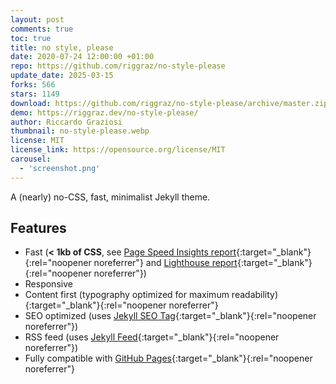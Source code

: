 ```yaml
---
layout: post
comments: true
toc: true
title: no style, please
date: 2020-07-24 12:00:00 +01:00
repo: https://github.com/riggraz/no-style-please
update_date: 2025-03-15
forks: 566
stars: 1149
download: https://github.com/riggraz/no-style-please/archive/master.zip
demo: https://riggraz.dev/no-style-please/
author: Riccardo Graziosi
thumbnail: no-style-please.webp
license: MIT
license_link: https://opensource.org/license/MIT
carousel:
  - 'screenshot.png'
---
```


A (nearly) no-CSS, fast, minimalist Jekyll theme.

## Features

* Fast (**< 1kb of CSS**, see [Page Speed Insights report](https://raw.githubusercontent.com/riggraz/no-style-please/master/_screenshots/page-speed-insights-report.png){:target="_blank"}{:rel="noopener noreferrer"} and [Lighthouse report](https://raw.githubusercontent.com/riggraz/no-style-please/master/_screenshots/lighthouse-report.png){:target="_blank"}{:rel="noopener noreferrer"})
* Responsive
* Content first (typography optimized for maximum readability){:target="_blank"}{:rel="noopener noreferrer"}
* SEO optimized (uses [Jekyll SEO Tag](https://github.com/jekyll/jekyll-seo-tag){:target="_blank"}{:rel="noopener noreferrer"})
* RSS feed (uses [Jekyll Feed](https://github.com/jekyll/jekyll-feed){:target="_blank"}{:rel="noopener noreferrer"})
* Fully compatible with [GitHub Pages](https://pages.github.com/){:target="_blank"}{:rel="noopener noreferrer"}
